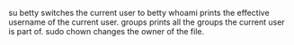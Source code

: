 su betty switches the current user to betty
whoami prints the effective username of the current user.
groups prints all the groups the current user is part of.
sudo chown changes the owner of the file.
